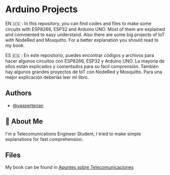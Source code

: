 
# Arduino Projects
EN :us: :
In this repository, you can find codes and files to make some circuits with ESP8266, ESP32 and Arduino UNO. Most of them are explained and commented to easy understand. Also there are some big projects of IoT with NodeRed and Mosquitto. For a better explanation you should read to my book.

ES :es: :
En este repositorio, puedes encontrar códigos y archivos para hacer algunos circuitos con ESP8266, ESP32 y Arduino UNO. La mayoría de ellos están explicados y comentados para su fácil comprensión. También hay algunos grandes proyectos de IoT con NodeRed y Mosquitto. Para una mejor explicación deberías leer mi libro.


## Authors

- [@yasperterian](https://github.com/Yasperterian/)


## 🚀 About Me
I'm a Telecomunications Engineer Student, I tried to make simple explanations for fast comprehension.


## Files
My book can be found in [Apuntes sobre Telecomunicaciones](https://github.com/Yasperterian/TelecomunicationsBook/blob/master/main.pdf)